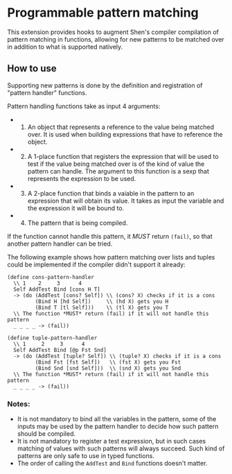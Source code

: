 # Programmable pattern matching

This extension provides hooks to augment Shen's compiler compilation of
pattern matching in functions, allowing for new patterns to be matched
over in addition to what is supported natively.

## How to use

Supporting new patterns is done by the definition and registration of
"pattern handler" functions.

Pattern handling functions take as input 4 arguments:

- 1) An object that represents a reference to the value being matched over. It is used when building expressions that have to reference the object.
- 2) A 1-place function that registers the expression that will be used to test if the value being matched over is of the kind of value the pattern can handle. The argument to this function is a sexp that represents the expression to be used.
- 3) A 2-place function that binds a vaiable in the pattern to an expression that will obtain its value. It takes as input the variable and the expression it will be bound to.
- 4) The pattern that is being compiled.

If the function cannot handle this pattern, it *MUST* return `(fail)`, so that another
pattern handler can be tried.

The following example shows how pattern matching over lists and tuples could
be implemented if the compiler didn't support it already:

```shen
(define cons-pattern-handler
  \\ 1    2     3      4
  Self AddTest Bind [cons H T]
  -> (do (AddTest [cons? Self]) \\ (cons? X) checks if it is a cons
         (Bind H [hd Self])     \\ (hd X) gets you H
         (Bind T [tl Self]))    \\ (tl X) gets you T
  \\ The function *MUST* return (fail) if it will not handle this pattern
  _ _ _ _ -> (fail))

(define tuple-pattern-handler
  \\ 1     2     3      4
  Self AddTest Bind [@p Fst Snd]
  -> (do (AddTest [tuple? Self]) \\ (tuple? X) checks if it is a cons
         (Bind Fst [fst Self])   \\ (fst X) gets you Fst
         (Bind Snd [snd Self]))  \\ (snd X) gets you Snd
  \\ The function *MUST* return (fail) if it will not handle this pattern
  _ _ _ _ -> (fail))
```

### Notes:

- It is not mandatory to bind all the variables in the pattern, some of the inputs may be used by the pattern handler to decide how such pattern should be compiled.
- It is not mandatory to register a test expression, but in such cases matching of values with such patterns will always succeed. Such kind of patterns are only safe to use in typed functions.
- The order of calling the `AddTest` and `Bind` functions doesn't matter.

